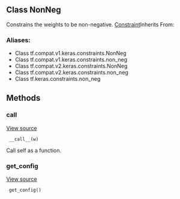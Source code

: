 ## Class NonNeg
Constrains the weights to be non-negative.
[Constraint](https://tensorflow.google.cn/api_docs/python/tf/keras/constraints/Constraint)Inherits From: 

### Aliases:
- Class tf.compat.v1.keras.constraints.NonNeg
- Class tf.compat.v1.keras.constraints.non_neg
- Class tf.compat.v2.keras.constraints.NonNeg
- Class tf.compat.v2.keras.constraints.non_neg
- Class tf.keras.constraints.non_neg
## Methods
### __call__
[View source](https://github.com/tensorflow/tensorflow/blob/r2.0/tensorflow/python/keras/constraints.py#L86-L87)


```
 __call__(w)
```
Call self as a function.
### get_config
[View source](https://github.com/tensorflow/tensorflow/blob/r2.0/tensorflow/python/keras/constraints.py#L40-L41)


```
 get_config()
```
